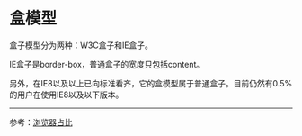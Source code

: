 # 盒模型

盒子模型分为两种：W3C盒子和IE盒子。

IE盒子是border-box，普通盒子的宽度只包括content。



另外，在IE8以及以上已向标准看齐，它的盒模型属于普通盒子。目前仍然有0.5%的用户在使用IE8以及以下版本。

---

参考：[浏览器占比](https://www.yuque.com/shijiatongxue/web/dmylce)